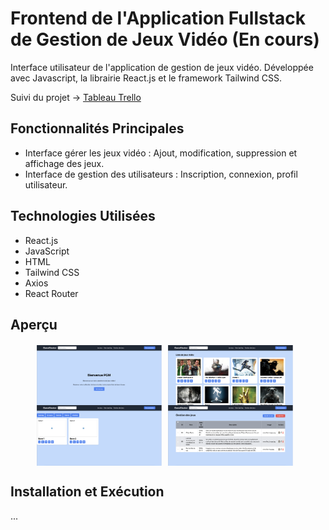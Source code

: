 # **Frontend de l'Application Fullstack de Gestion de Jeux Vidéo (En cours)**

Interface utilisateur de l'application de gestion de jeux vidéo. Développée avec Javascript, la librairie React.js et le framework Tailwind CSS.

Suivi du projet -> [Tableau Trello](https://trello.com/invite/b/wE8qxsir/ATTI1f4985654674833976ae4d0a277749f44F821B9C/fullstack-backlog)

## **Fonctionnalités Principales**

- Interface gérer les jeux vidéo : Ajout, modification, suppression et affichage des jeux.
- Interface de gestion des utilisateurs : Inscription, connexion, profil utilisateur.

## **Technologies Utilisées**

- React.js
- JavaScript
- HTML
- Tailwind CSS
- Axios
- React Router

## **Aperçu**

<div style="display: flex; justify-content: center; align-items: center; flex-wrap: wrap; margin-top: 20px;">
  <img src="/images/Capture d’écran 2024-04-08 à 21.40.48.png" style="width: 200px; height: auto; margin-right: 10px;">
  <img src="/images/Capture d’écran 2024-04-08 à 21.40.57.png" style="width: 200px; height: auto; margin-right: 10px;">
  <img src="/images/Capture d’écran 2024-04-08 à 21.41.09.png" style="width: 200px; height: auto; margin-right: 10px;">
  <img src="/images/Capture d’écran 2024-04-08 à 21.47.53.png" style="width: 200px; height: auto; margin-right: 10px;">
</div>


## **Installation et Exécution**
...

